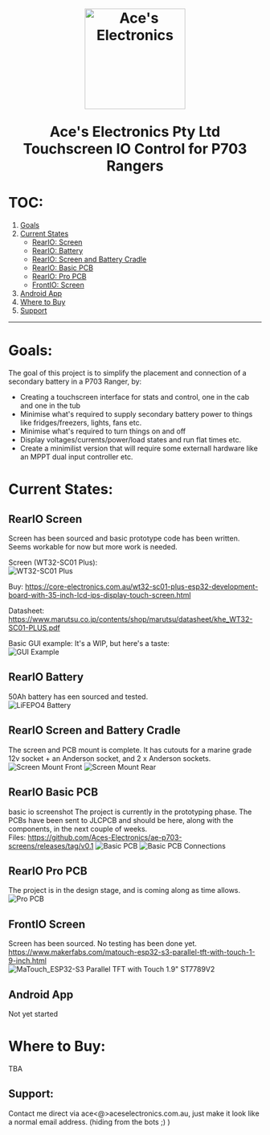 

<h1 align="center">
  <a href="http://aceselectronics.com.au"><img src=".repo_files/ae_red_320_nobg.png" alt="Ace's Electronics" width="200"></a>  

  Ace's Electronics Pty Ltd  
  Touchscreen IO Control for P703 Rangers  
</h1>

# TOC:
1. <a href="#goals">Goals</a>
1. <a href="#current-states">Current States</a>
   - <a href="#reario-screen">RearIO: Screen</a>
   - <a href="#reario-battery">RearIO: Battery</a>
   - <a href="#reario-screen-and-battery-cradle">RearIO: Screen and Battery Cradle</a>
   - <a href="#reario-basic-pcb">RearIO: Basic PCB</a>
   - <a href="#reario-pro-pcb">RearIO: Pro PCB</a>
   - <a href="#frontio-screen">FrontIO: Screen</a>
1. <a href="#android-app">Android App</a>
1. <a href="#where-to-buy">Where to Buy</a>
1. <a href="#support">Support</a>
---
# Goals:
The goal of this project is to simplify the placement and connection of a secondary battery in a P703 Ranger, by:  
- Creating a touchscreen interface for stats and control, one in the cab and one in the tub  
- Minimise what's required to supply secondary battery power to things like fridges/freezers, lights, fans etc.
- Minimise what's required to turn things on and off  
- Display voltages/currents/power/load states and run flat times etc.
- Create a minimilist version that will require some externall hardware like an MPPT dual input controller etc.

# Current States:
## RearIO Screen
Screen has been sourced and basic prototype code has been written. Seems workable for now but more work is needed.

Screen (WT32-SC01 Plus):  
![WT32-SC01 Plus](./Rear/RearIO_Screen/screen.png)

Buy:
https://core-electronics.com.au/wt32-sc01-plus-esp32-development-board-with-35-inch-lcd-ips-display-touch-screen.html

Datasheet:
https://www.marutsu.co.jp/contents/shop/marutsu/datasheet/khe_WT32-SC01-PLUS.pdf

Basic GUI example: 
It's a WIP, but here's a taste:  
![GUI Example](./Rear/RearIO_Screen/gui_project/ae/gui_example.png)

## RearIO Battery
50Ah battery has een sourced and tested.  
![LiFEPO4 Battery](./Rear/RearIO_Battery/battery.jpg)

## RearIO Screen and Battery Cradle
The screen and PCB mount is complete. It has cutouts for a marine grade 12v socket + an Anderson socket, and 2 x Anderson sockets.
![Screen Mount Front](./Rear/RearIO_Screen_and_Battery_Cradle/screen_mount.png)
![Screen Mount Rear](./Rear/RearIO_Screen_and_Battery_Cradle/screen_mount_rear.png)

## RearIO Basic PCB
basic io screenshot The project is currently in the prototyping phase. The PCBs have been sent to JLCPCB and should be here, along with the components, in the next couple of weeks.  
Files: https://github.com/Aces-Electronics/ae-p703-screens/releases/tag/v0.1
![Basic PCB](./Rear/RearIO_Basic_PCB/render.png)
![Basic PCB Connections](./Rear/RearIO_Basic_PCB/connections.jpg)

## RearIO Pro PCB
The project is in the design stage, and is coming along as time allows.
![Pro PCB](./Rear/RearIO_Pro_PCB/render.png)

## FrontIO Screen
Screen has been sourced. No testing has been done yet.
https://www.makerfabs.com/matouch-esp32-s3-parallel-tft-with-touch-1-9-inch.html  
![MaTouch_ESP32-S3 Parallel TFT with Touch 1.9" ST7789V2](./Front/FrontIO_Screen/screen.png)

## Android App
Not yet started

# Where to Buy:
TBA

## Support:
Contact me direct via ace<@>aceselectronics.com.au, just make it look like a normal email address. (hiding from the bots ;) )